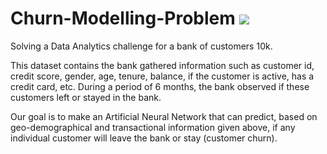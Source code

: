 # Churn-Modelling-Problem [![](https://img.shields.io/github/license/mashape/apistatus.svg)](https://github.com/Shyamspr/Churn-Modelling-Problem/blob/master/LICENSE.txt)

Solving a Data Analytics challenge for a bank of customers 10k.

This dataset contains the bank gathered information such as customer id, credit score, gender, age, tenure, balance, if the customer is active, has a credit card, etc. During a period of 6 months, the bank observed if these customers left or stayed in the bank. 

Our goal is to make an Artificial Neural Network that can predict, based on geo-demographical and transactional information given above, if any individual customer will leave the bank or stay (customer churn). 

